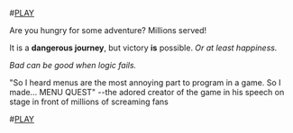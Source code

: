 #[PLAY](http://www.bemmu.com/static/menuquest.swf)

Are you hungry for some adventure? Millions served!

It is a **dangerous journey**, but victory **is** possible. *Or at least happiness.*

*Bad can be good when logic fails.*

"So I heard menus are the most annoying part to program in a game. So I made... MENU QUEST" --the adored creator of the game in his speech on stage in front of millions of screaming fans

#[PLAY](http://www.bemmu.com/static/menuquest.swf)


